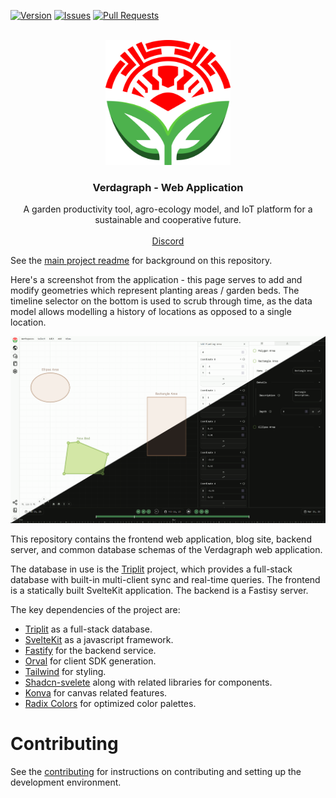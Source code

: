 <!-- PROJECT SHIELDS -->
<!--
*** I'm using markdown "reference style" links for readability.
*** Reference links are enclosed in brackets [ ] instead of parentheses ( ).
*** See the bottom of this document for the declaration of the reference variables
*** https://www.markdownguide.org/basic-syntax/#reference-style-links
-->

[![Version][version-shield]][version-url]
[![Issues][issues-shield]][issues-url]
[![Pull Requests][prs-shield]][prs-url]

<!-- PROJECT LOGO -->
<br />
<div align="center">
  <a href="https://github.com/Verdagraph">
    <img src="https://github.com/Verdagraph/.github/blob/main/profile/graphics/logo.png" alt="Logo" width="200" height="200">
  </a>

<h3 align="center">Verdagraph - Web Application</h3>

  <p align="center">
    A garden productivity tool, agro-ecology model, and IoT platform
    for a sustainable and cooperative future.
    <br />
    <!-- 
    <a href=""><strong>Try it yourself »</strong></a>
    <br />
    -->
    <br />
    <a href="https://discord.gg/U8ps6YCc">Discord</a>
    <!-- 
    ·
    <a href="https://youtu.be/jGFHhRVdxRM">YouTube</a>
    ·
    <a href="">Donate</a>
    --> 
    <br />
  </p>
</div>

See the [main project readme](https://github.com/Verdagraph) for background on this repository.

Here's a screenshot from the application - this page serves to add and modify geometries which represent planting areas / garden beds. The timeline selector on the bottom is used to scrub through time, as the data model allows modelling a history of locations as opposed to a single location.

![Demo Screenshot](https://github.com/Verdagraph/.github/blob/main/profile/graphics/demo.png)

This repository contains the frontend web application, blog site, backend server, and common database schemas of the Verdagraph web application.

The database in use is the [Triplit](https://www.triplit.dev/) project, which provides a full-stack database with built-in multi-client sync and real-time queries. The frontend is a statically built SvelteKit application. The backend is a Fastisy server.

The key dependencies of the project are:

- [Triplit](https://www.triplit.dev/) as a full-stack database.
- [SvelteKit](https://kit.svelte.dev/) as a javascript framework.
- [Fastify](https://fastify.dev/) for the backend service.
- [Orval](https://orval.dev/) for client SDK generation.
- [Tailwind](https://tailwindcss.com/) for styling.
- [Shadcn-svelete](https://www.shadcn-svelte.com/) along with related libraries for components.
- [Konva](https://konvajs.org/) for canvas related features.
- [Radix Colors](https://www.radix-ui.com/colors) for optimized color palettes.

# Contributing

See the [contributing](./contributing.md) for instructions on contributing and setting up the development environment.

<!-- MARKDOWN LINKS & IMAGES -->
<!-- https://www.markdownguide.org/basic-syntax/#reference-style-links -->

<!-- IN-REPO -->

[version-shield]: https://img.shields.io/badge/version-0.0.1-blue?style=for-the-badge
[version-url]: https://github.com/Verdagraph/Webapp/releases
[issues-shield]: https://img.shields.io/github/issues/Verdagraph/Webapp.svg?style=for-the-badge
[issues-url]: https://github.com/Verdagraph/Webapp/issues
[prs-shield]: https://img.shields.io/github/issues-pr/Verdagraph/Webapp.svg?style=for-the-badge
[prs-url]: https://github.com/Verdagraph/Webapp/pulls
[license-shield]: https://img.shields.io/github/license/Verdagraph/Webapp.svg?style=for-the-badge
[license-url]: https://github.com/Verdagraph/Webapp/LICENSE.txt
